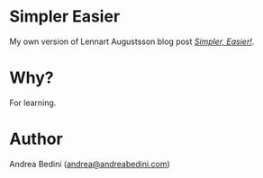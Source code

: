 # Simpler Easier

My own version of Lennart Augustsson blog post [*Simpler, Easier!*](http://augustss.blogspot.com/2007/10/simpler-easier-in-recent-paper-simply.html).

# Why?

For learning.

# Author

Andrea Bedini (andrea@andreabedini.com)

